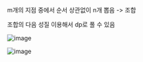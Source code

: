 m개의 지점 중에서 순서 상관없이 n개 뽑음 -> 조합

조합의 다음 성질 이용해서 dp로 풀 수 있음

![image](https://github.com/user-attachments/assets/840b2090-9498-41a9-81eb-7e9266f0a2cf)

![image](https://github.com/user-attachments/assets/375e0dde-0b54-497a-ae1b-604897e4df6b)
